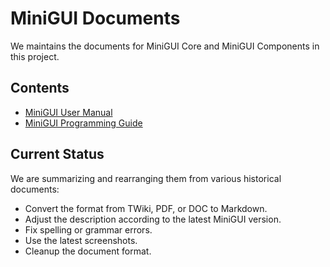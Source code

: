# MiniGUI Documents

We maintains the documents for MiniGUI Core and MiniGUI Components in this project.

## Contents

- [MiniGUI User Manual](user-manual/README.md)
- [MiniGUI Programming Guide](programming-guide/README.md)

## Current Status

We are summarizing and rearranging them from various historical documents:

- Convert the format from TWiki, PDF, or DOC to Markdown.
- Adjust the description according to the latest MiniGUI version.
- Fix spelling or grammar errors.
- Use the latest screenshots.
- Cleanup the document format.

